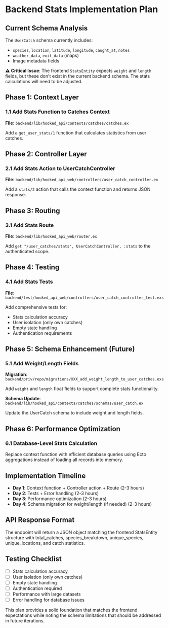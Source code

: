 # Backend Stats Implementation Plan

## Current Schema Analysis
The `UserCatch` schema currently includes:
- `species`, `location`, `latitude`, `longitude`, `caught_at`, `notes`
- `weather_data`, `exif_data` (maps)
- Image metadata fields

**⚠️ Critical Issue**: The frontend `StatsEntity` expects `weight` and `length` fields, but these don't exist in the current backend schema. The stats calculations will need to be adjusted.

## Phase 1: Context Layer

### 1.1 Add Stats Function to Catches Context
**File**: `backend/lib/hooked_api/contexts/catches/catches.ex`

Add a `get_user_stats/1` function that calculates statistics from user catches.

## Phase 2: Controller Layer

### 2.1 Add Stats Action to UserCatchController
**File**: `backend/lib/hooked_api_web/controllers/user_catch_controller.ex`

Add a `stats/2` action that calls the context function and returns JSON response.

## Phase 3: Routing

### 3.1 Add Stats Route
**File**: `backend/lib/hooked_api_web/router.ex`

Add `get "/user_catches/stats", UserCatchController, :stats` to the authenticated scope.

## Phase 4: Testing

### 4.1 Add Stats Tests
**File**: `backend/test/hooked_api_web/controllers/user_catch_controller_test.exs`

Add comprehensive tests for:
- Stats calculation accuracy
- User isolation (only own catches)
- Empty state handling
- Authentication requirements

## Phase 5: Schema Enhancement (Future)

### 5.1 Add Weight/Length Fields
**Migration**: `backend/priv/repo/migrations/XXX_add_weight_length_to_user_catches.exs`

Add `weight` and `length` float fields to support complete stats functionality.

**Schema Update**: `backend/lib/hooked_api/contexts/catches/schemas/user_catch.ex`

Update the UserCatch schema to include weight and length fields.

## Phase 6: Performance Optimization

### 6.1 Database-Level Stats Calculation
Replace context function with efficient database queries using Ecto aggregations instead of loading all records into memory.

## Implementation Timeline
- **Day 1**: Context function + Controller action + Route (2-3 hours)
- **Day 2**: Tests + Error handling (2-3 hours)
- **Day 3**: Performance optimization (2-3 hours)
- **Day 4**: Schema migration for weight/length (if needed) (2-3 hours)

## API Response Format
The endpoint will return a JSON object matching the frontend StatsEntity structure with total_catches, species_breakdown, unique_species, unique_locations, and catch statistics.

## Testing Checklist
- [ ] Stats calculation accuracy
- [ ] User isolation (only own catches)
- [ ] Empty state handling
- [ ] Authentication required
- [ ] Performance with large datasets
- [ ] Error handling for database issues

This plan provides a solid foundation that matches the frontend expectations while noting the schema limitations that should be addressed in future iterations.